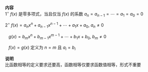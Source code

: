 **内容**  
$1^\circ\ f(x)$ 是零多项式，当且仅当 $f(x)$ 的系数 $a_n=a_{n-1}=\cdots=a_1=a_0=0$  
  
$2^\circ\ f(x)=a_nx^n+a_{n-1}x^{n-1}+\cdots+a_1x+a_0,\ a_n\neq0$  
  
$\enspace\ g(x)=b_mx^n+b_{m-1}x^{m-1}+\cdots+b_1x+b_0,\ b_m\neq0$  
  
$\enspace\ f(x)=g(x)$ 定义为 $n=m$ 且 $a_i=b_i$  
  
**说明**  
比函数相等的定义要求还要高，函数相等仅要求函数值相等，形式不重要  
